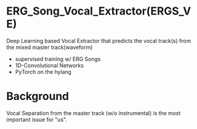 # ERG_Song_Vocal_Extractor(ERGS_VE)
Deep Learning based Vocal Extractor that predicts the vocal track(s) from the mixed master track(waveform)
  - supervised training w/ ERG Songs
  - 1D-Convolutional Networks
  - PyTorch on the hylang
  
# Background
Vocal Separation from the master track (w/o instrumental) is the most important issue for "us".


